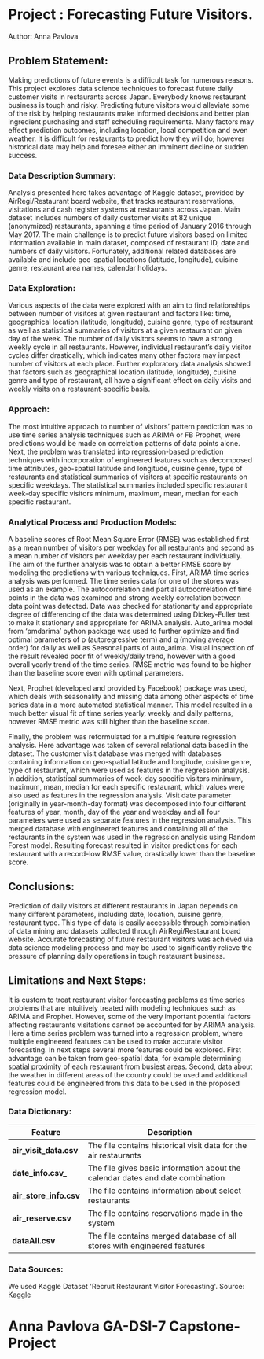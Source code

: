 # Project : Forecasting Future Visitors.     
Author:  Anna Pavlova

## Problem Statement:
Making predictions of future events is a difficult task for numerous reasons. This project explores data science techniques to forecast future daily customer visits in restaurants across Japan. Everybody knows restaurant business is tough and risky. Predicting future visitors would alleviate some of the risk by helping restaurants make informed decisions and better plan ingredient purchasing and staff scheduling requirements. Many factors may effect prediction outcomes, including location, local competition and even weather. It is difficult for restaurants to predict how they will do; however historical data may help and foresee either an imminent decline or sudden success.  

### Data Description Summary:
Analysis presented here takes advantage of Kaggle dataset, provided by AirRegi/Restaurant board website, that tracks restaurant reservations, visitations and cash register systems at restaurants across Japan. Main dataset includes numbers of daily customer visits at 82 unique (anonymized) restaurants, spanning a time period of January 2016 through May 2017. The main challenge is to predict future visitors based on limited information available in main dataset, composed of restaurant ID, date and numbers of daily visitors. Fortunately, additional related databases are available and include geo-spatial locations (latitude, longitude), cuisine genre, restaurant area names, calendar holidays. 

### Data Exploration:
Various aspects of the data were explored with an aim to find relationships between number of visitors at given restaurant and factors like: time, geographical location (latitude, longitude), cuisine genre, type of restaurant as well as statistical summaries of visitors at a given restaurant on given day of the week. The number of daily visitors seems to have a strong weekly cycle in all restaurants. However, individual restaurant’s daily visitor cycles differ drastically, which indicates many other factors may impact number of visitors at each place. Further exploratory data analysis showed that factors such as geographical location (latitude, longitude), cuisine genre and type of restaurant, all have a significant effect on daily visits and weekly visits on a restaurant-specific basis. 

### Approach:
The most intuitive approach to number of visitors’ pattern prediction was to use time series analysis techniques such as ARIMA or FB Prophet, were predictions would be made on correlation patterns of data points alone. Next, the problem was translated into regression-based prediction techniques with incorporation of engineered features such as decomposed time attributes, geo-spatial latitude and longitude, cuisine genre, type of restaurants and statistical summaries of visitors at specific restaurants on specific weekdays. The statistical summaries included specific restaurant week-day specific visitors minimum, maximum, mean, median for each specific restaurant. 

### Analytical Process and Production Models:
A baseline scores of Root Mean Square Error (RMSE) was established first as a mean number of visitors per weekday for all restaurants and second as a mean number of visitors per weekday per each restaurant individually. The aim of the further analysis was to obtain a better RMSE score by modeling the predictions with various techniques.
First, ARIMA time series analysis was performed. The time series data for one of the stores was used as an example. The autocorrelation and partial autocorrelation of time points in the data was examined and strong weekly correlation between data point was detected.  Data was checked for stationarity and appropriate degree of differencing of the data was determined using Dickey-Fuller test to make it stationary and appropriate for ARIMA analysis.  Auto_arima model from ‘pmdarima’ python package was used to further optimize and find optimal parameters of p (autoregressive term) and q (moving average order) for daily as well as Seasonal parts of auto_arima. Visual inspection of the result revealed poor fit of weekly/daily trend, however with a good overall yearly trend of the time series. RMSE metric was found to be higher than the baseline score even with optimal parameters. 

Next, Prophet (developed and provided by Facebook) package was used, which deals with seasonality and missing data among other aspects of time series data in a more automated statistical manner. This model resulted in a much better visual fit of time series yearly, weekly and daily patterns, however RMSE metric was still higher than the baseline score. 

Finally, the problem was reformulated for a multiple feature regression analysis. Here advantage was taken of several relational data based in the dataset. The customer visit database was merged with databases containing information on geo-spatial latitude and longitude, cuisine genre, type of restaurant, which were used as features in the regression analysis. In addition, statistical summaries of week-day specific visitors minimum, maximum, mean, median for each specific restaurant, which values were also used as features in the regression analysis. Visit date parameter (originally in year-month-day format) was decomposed into four different features of year, month, day of the year and weekday and all four parameters were used as separate features in the regression analysis. This merged database with engineered features and containing all of the restaurants in the system was used in the regression analysis using Random Forest model. Resulting forecast resulted in visitor predictions for each restaurant with a record-low RMSE value, drastically lower than the baseline score. 

## Conclusions:
Prediction of daily visitors at different restaurants in Japan depends on many different parameters, including date, location, cuisine genre, restaurant type. This type of data is easily accessible through combination of data mining and datasets collected through AirRegi/Restaurant board website. Accurate forecasting of future restaurant visitors was achieved via data science modeling process and may be used to significantly relieve the pressure of planning daily operations in tough restaurant business. 

## Limitations and Next Steps:

It is custom to treat restaurant visitor forecasting problems as time series problems that are intuitively treated with modeling techniques such as ARIMA and Prophet.  However, some of the very important potential factors affecting restaurants visitations cannot be accounted for by ARIMA analysis. Here a time series problem was turned into a regression problem, where multiple engineered features can be used to make accurate visitor forecasting. In next steps several more features could be explored. First advantage can be taken from geo-spatial data, for example determining spatial proximity of each restaurant from busiest areas. Second, data about the weather in different areas of the country could be used and additional features could be engineered from this data to be used in the proposed regression model. 

### Data Dictionary:
|Feature|Description|
|---|---|
|**air_visit_data.csv**|The file contains historical visit data for the air restaurants| 
|**date_info.csv_**|The file gives basic information about the calendar dates and date combination| 
|**air_store_info.csv**|The file contains information about select restaurants| 
|**air_reserve.csv**|The file contains reservations made in the system| 
|**dataAll.csv**|The file contains merged database of all stores with engineered features|
### Data Sources:

We used Kaggle Dataset 'Recruit Restaurant Visitor Forecasting'.
Source: 
[Kaggle](https://www.kaggle.com/c/recruit-restaurant-visitor-forecasting/data) 
                  
# Anna Pavlova GA-DSI-7 Capstone-Project